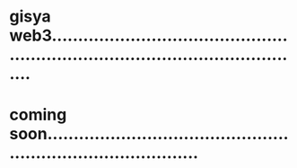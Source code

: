 # gisya web3......................................................................................................
# coming soon..................................................................................

